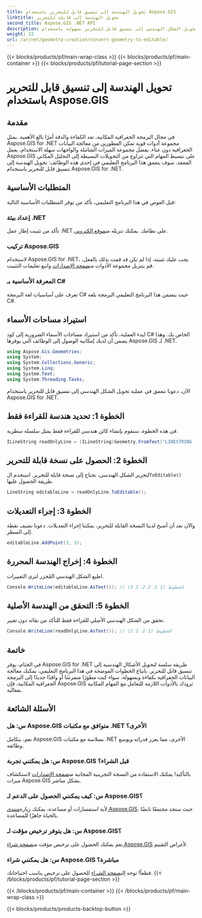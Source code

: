 ```yaml
---
title: تحويل الهندسة إلى تنسيق قابل للتحرير باستخدام Aspose.GIS
linktitle: تحويل الهندسة إلى قابلة للتحرير
second_title: Aspose.GIS .NET API
description: اكتشف كيفية تحويل الشكل الهندسي إلى تنسيق قابل للتحرير بسهولة باستخدام Aspose.GIS for .NET. انغمس في هذا البرنامج التعليمي خطوة بخطوة.
weight: 22
url: /ar/net/geometry-creation/convert-geometry-to-editable/
---
```


{{< blocks/products/pf/main-wrap-class >}}
{{< blocks/products/pf/main-container >}}
{{< blocks/products/pf/tutorial-page-section >}}

# تحويل الهندسة إلى تنسيق قابل للتحرير باستخدام Aspose.GIS

## مقدمة
في مجال البرمجة الجغرافية المكانية، تعد الكفاءة والدقة أمرًا بالغ الأهمية. يمثل Aspose.GIS for .NET مجموعة أدوات قوية تمكن المطورين من معالجة البيانات الجغرافية دون عناء. بفضل مجموعة الميزات الشاملة والواجهات سهلة الاستخدام، يعمل Aspose.GIS على تبسيط المهام التي تتراوح من التحويلات البسيطة إلى التحليل المكاني المعقد. سوف يتعمق هذا البرنامج التعليمي في إحدى هذه الوظائف: تحويل الهندسة إلى تنسيق قابل للتحرير باستخدام Aspose.GIS for .NET.
## المتطلبات الأساسية
قبل الغوص في هذا البرنامج التعليمي، تأكد من توفر المتطلبات الأساسية التالية:
### إعداد بيئة .NET
 تأكد من تثبيت إطار عمل .NET على نظامك. يمكنك تنزيله من[موقع إلكتروني](https://dotnet.microsoft.com/download).
### تركيب Aspose.GIS
 لاستخدام Aspose.GIS for .NET، يجب عليك تثبيته. إذا لم تكن قد قمت بذلك بالفعل، قم بتنزيل مجموعة الأدوات من[صفحة الإصدارات](https://releases.aspose.com/gis/net/) واتبع تعليمات التثبيت.
### المعرفة الأساسية بـ C#
تعرف على أساسيات لغة البرمجة C# حيث يتضمن هذا البرنامج التعليمي البرمجة بلغة C#.

## استيراد مساحات الأسماء
لبدء العملية، تأكد من استيراد مساحات الأسماء الضرورية إلى كود C# الخاص بك. وهذا يضمن أن لديك إمكانية الوصول إلى الوظائف التي يوفرها Aspose.GIS لـ .NET.

```csharp
using Aspose.Gis.Geometries;
using System;
using System.Collections.Generic;
using System.Linq;
using System.Text;
using System.Threading.Tasks;
```

الآن، دعونا نتعمق في عملية تحويل الشكل الهندسي إلى تنسيق قابل للتحرير باستخدام Aspose.GIS for .NET.
## الخطوة 1: تحديد هندسة للقراءة فقط
في هذه الخطوة، سنقوم بإنشاء كائن هندسي للقراءة فقط يمثل سلسلة سطرية.
```csharp
ILineString readOnlyLine = (ILineString)Geometry.FromText("LINESTRING (1 1, 2 2)");
```
## الخطوة 2: الحصول على نسخة قابلة للتحرير
 لتحرير الشكل الهندسي، نحتاج إلى نسخة قابلة للتحرير. استخدم ال`ToEditable()` طريقة الحصول عليها.
```csharp
LineString editableLine = readOnlyLine.ToEditable();
```
## الخطوة 3: إجراء التعديلات
والآن بعد أن أصبح لدينا النسخة القابلة للتحرير، يمكننا إجراء التعديلات. دعونا نضيف نقطة إلى السطر.
```csharp
editableLine.AddPoint(3, 3);
```
## الخطوة 4: إخراج الهندسة المحررة
اطبع الشكل الهندسي المُحرر لترى التغييرات.
```csharp
Console.WriteLine(editableLine.AsText()); // الخطوط (1 1، 2 2، 3 3)
```
## الخطوة 5: التحقق من الهندسة الأصلية
تحقق من الشكل الهندسي الأصلي للقراءة فقط للتأكد من بقائه دون تغيير.
```csharp
Console.WriteLine(readOnlyLine.AsText()); // الخطوط (1 1، 2 2)
```

## خاتمة
في الختام، يوفر Aspose.GIS for .NET طريقة سلسة لتحويل الأشكال الهندسية إلى تنسيق قابل للتحرير. باتباع الخطوات الموضحة في هذا البرنامج التعليمي، يمكنك معالجة البيانات الجغرافية بكفاءة وبسهولة. سواء كنت مطورًا متمرسًا أو وافدًا جديدًا إلى البرمجة الجغرافية المكانية، فإن Aspose.GIS تزودك بالأدوات اللازمة للتعامل مع المهام المكانية بفعالية.
## الأسئلة الشائعة
### س: هل Aspose.GIS متوافق مع مكتبات .NET الأخرى؟
نعم، يتكامل Aspose.GIS بسلاسة مع مكتبات .NET الأخرى، مما يعزز قدراته ويوسع وظائفه.
### س: هل يمكنني تجربة Aspose.GIS قبل الشراء؟
 بالتأكيد! يمكنك الاستفادة من النسخة التجريبية المجانية من[صفحة الإصدارات](https://releases.aspose.com/) لاستكشاف ميزات Aspose.GIS بشكل مباشر.
### س: كيف يمكنني الحصول على الدعم لـ Aspose.GIS؟
 لأية استفسارات أو مساعدة، يمكنك زيارة[منتدى Aspose.GIS](https://forum.aspose.com/c/gis/33)، حيث ستجد مجتمعًا نابضًا بالحياة جاهزًا للمساعدة.
### س: هل يتوفر ترخيص مؤقت لـ Aspose.GIS؟
 نعم يمكنك الحصول على ترخيص مؤقت من[صفحة شراء Aspose.GIS](https://purchase.aspose.com/temporary-license/) لأغراض التقييم.
### س: هل يمكنني شراء Aspose.GIS مباشرة؟
 قطعاً! توجه إلى[صفحة الشراء](https://purchase.aspose.com/buy) للحصول على ترخيص يناسب احتياجاتك.
{{< /blocks/products/pf/tutorial-page-section >}}

{{< /blocks/products/pf/main-container >}}
{{< /blocks/products/pf/main-wrap-class >}}

{{< blocks/products/products-backtop-button >}}
